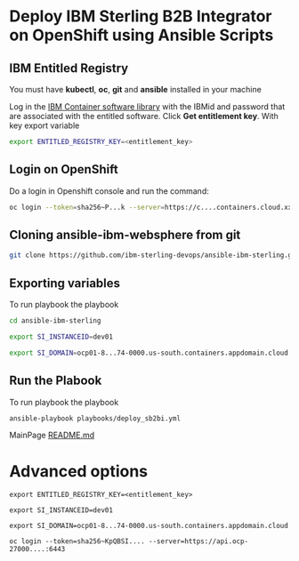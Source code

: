 # Deploy IBM Sterling B2B Integrator on OpenShift using Ansible Scripts

## IBM Entitled Registry

You must have **kubectl**, **oc**, **git** and **ansible** installed in your machine

Log in the [IBM Container software library](https://myibm.ibm.com/products-services/containerlibrary) with the IBMid and password that are associated with the entitled software. Click **Get entitlement key**. With key export variable

```bash 
export ENTITLED_REGISTRY_KEY=<entitlement_key>
```

## Login on OpenShift

Do a login in Openshift console and run the command:

```bash 
oc login --token=sha256~P...k --server=https://c....containers.cloud.xxx.com:31234
```

## Cloning ansible-ibm-websphere from git

```bash 
git clone https://github.com/ibm-sterling-devops/ansible-ibm-sterling.git
```

## Exporting variables

To run playbook the playbook

```bash 
cd ansible-ibm-sterling

export SI_INSTANCEID=dev01

export SI_DOMAIN=ocp01-8...74-0000.us-south.containers.appdomain.cloud
```

## Run the Plabook

To run playbook the playbook

```bash 
ansible-playbook playbooks/deploy_sb2bi.yml
```

MainPage [README.md](../README.md)


# Advanced options

```
export ENTITLED_REGISTRY_KEY=<entitlement_key>

export SI_INSTANCEID=dev01

export SI_DOMAIN=ocp01-8...74-0000.us-south.containers.appdomain.cloud

oc login --token=sha256~KpQBSI.... --server=https://api.ocp-27000....:6443
```
